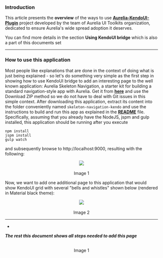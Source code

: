### Introduction

This article presents the **overview** of the ways to use **[Aurelia-KendoUI-Plugin](https://github.com/aurelia-ui-toolkits/aurelia-kendoui-plugin)** project developed by the team of Aurelia UI Toolkits organization, dedicated to ensure Aurelia's wide spread adoption it deserves.

You can find more details in the section **Using KendoUI bridge** which is also a part of this documents set

* * *

### How to use this application

Most people like explanations that are done in the context of doing what is just being explained - so let's do something very simple as the first step in showing how to use KendoUI bridge to add an interesting page to the well known application: Aurelia Skeleton Navigation, a starter kit for building a standard navigation-style app with Aurelia. Get it from **[here](https://github.com/aurelia/skeleton-navigation)** and use the Download ZIP method so we do not have to deal with Git issues in this simple context. After downloading this application, extract its content into the folder conveniently named `skeleton-navigation-kendo` and use the instructions to build and run this app as explained in the **[README](https://github.com/aurelia/skeleton-navigation/blob/master/README.md)** file. Specifically, assuming that you already have the NodeJS, jspm and gulp installed, this application should be running after you execute

```
npm install
jspm install
gulp watch
```

and subsequently browse to http://localhost:9000, resulting with the following:

<p align=center>
  <img src="http://i.imgur.com/kZ9dCzC.png"></img>
 <br><br>
 Image 1
</p>

Now, we want to add one additional page to this application that would show KendoUI grid with several "bells and whistles" shown below (rendered in Material black theme):


<p align=center>
  <img src="http://i.imgur.com/kaDmsH5.png"></img>
 <br><br>
 Image 2
</p>

* * * 
* 
***The rest this document shows all steps needed to add this page***

























<p align=center>
  <img src=""></img>
 <br><br>
 Image 1
</p>


